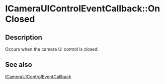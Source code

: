 # ICameraUIControlEventCallback::OnClosed

## Description

Occurs when the camera UI control is closed.

## See also

[ICameraUIControlEventCallback](https://learn.microsoft.com/windows/desktop/api/camerauicontrol/nn-camerauicontrol-icamerauicontroleventcallback)